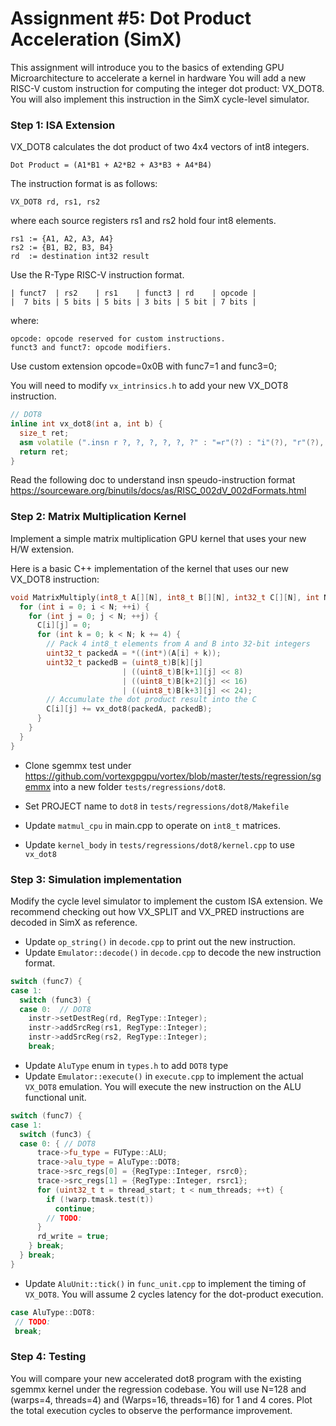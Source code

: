 # Assignment #5: Dot Product Acceleration (SimX)

This assignment will introduce you to the basics of extending GPU Microarchitecture to accelerate a kernel in hardware
You will add a new RISC-V custom instruction for computing the integer dot product: VX\_DOT8.
You will also implement this instruction in the SimX cycle-level simulator.

### Step 1: ISA Extension

VX\_DOT8 calculates the dot product of two 4x4 vectors of int8 integers.

```
Dot Product = (A1*B1 + A2*B2 + A3*B3 + A4*B4)
```

The instruction format is as follows:

```
VX_DOT8 rd, rs1, rs2
```
where each source registers rs1 and rs2 hold four int8 elements.

```
rs1 := {A1, A2, A3, A4}
rs2 := {B1, B2, B3, B4}
rd  := destination int32 result
```

Use the R-Type RISC-V instruction format.

```
| funct7  | rs2    | rs1    | funct3 | rd    | opcode |
|  7 bits | 5 bits | 5 bits | 3 bits | 5 bit | 7 bits |
```

where:

```
opcode: opcode reserved for custom instructions.
funct3 and funct7: opcode modifiers.
```
Use custom extension opcode=0x0B with func7=1 and func3=0;

You will need to modify `vx_intrinsics.h` to add your new VX_DOT8 instruction.

``` c++
// DOT8
inline int vx_dot8(int a, int b) {
  size_t ret;
  asm volatile (".insn r ?, ?, ?, ?, ?, ?" : "=r"(?) : "i"(?), "r"(?), "r"(?));
  return ret;
}

```

Read the following doc to understand insn speudo-instruction format
https://sourceware.org/binutils/docs/as/RISC_002dV_002dFormats.html

### Step 2: Matrix Multiplication Kernel

Implement a simple matrix multiplication GPU kernel that uses your new H/W extension.

Here is a basic C++ implementation of the kernel that uses our new VX\_DOT8 instruction:

``` c++
void MatrixMultiply(int8_t A[][N], int8_t B[][N], int32_t C[][N], int N) {
  for (int i = 0; i < N; ++i) {
    for (int j = 0; j < N; ++j) {
      C[i][j] = 0;
      for (int k = 0; k < N; k += 4) {
        // Pack 4 int8_t elements from A and B into 32-bit integers
        uint32_t packedA = *((int*)(A[i] + k));
        uint32_t packedB = (uint8_t)B[k][j]
                         | ((uint8_t)B[k+1][j] << 8)
                         | ((uint8_t)B[k+2][j] << 16)
                         | ((uint8_t)B[k+3][j] << 24);
        // Accumulate the dot product result into the C
        C[i][j] += vx_dot8(packedA, packedB);
      }
    }
  }
}

```

- Clone sgemmx test under https://github.com/vortexgpgpu/vortex/blob/master/tests/regression/sgemmx into a new folder `tests/regressions/dot8`.

- Set PROJECT name to `dot8` in `tests/regressions/dot8/Makefile`
- Update `matmul_cpu` in main.cpp to operate on `int8_t` matrices.
- Update `kernel_body` in `tests/regressions/dot8/kernel.cpp` to use `vx_dot8`

### Step 3: Simulation implementation

Modify the cycle level simulator to implement the custom ISA extension.
We recommend checking out how VX_SPLIT and VX_PRED instructions are decoded in SimX as reference.

 - Update `op_string()` in `decode.cpp` to print out the new instruction.
 - Update `Emulator::decode()` in `decode.cpp` to decode the new instruction format.

``` c++
switch (func7) {
case 1:
  switch (func3) {
  case 0:  // DOT8
    instr->setDestReg(rd, RegType::Integer);
    instr->addSrcReg(rs1, RegType::Integer);
    instr->addSrcReg(rs2, RegType::Integer);
    break;
 ```

 - Update `AluType` enum in `types.h` to add `DOT8` type
 - Update `Emulator::execute()` in `execute.cpp` to implement the actual `VX_DOT8` emulation. You will execute the new instruction on the ALU functional unit.

``` c++
switch (func7) {
case 1:
  switch (func3) {
  case 0: { // DOT8
      trace->fu_type = FUType::ALU;
      trace->alu_type = AluType::DOT8;
      trace->src_regs[0] = {RegType::Integer, rsrc0};
      trace->src_regs[1] = {RegType::Integer, rsrc1};
      for (uint32_t t = thread_start; t < num_threads; ++t) {
        if (!warp.tmask.test(t))
          continue;
        // TODO:
      }
      rd_write = true;
    } break;
  } break;
}
```

 - Update `AluUnit::tick()` in `func_unit.cpp` to implement the timing of `VX_DOT8`.
 You will assume 2 cycles latency for the dot-product execution.

 ``` c++
case AluType::DOT8:
  // TODO:
  break;
 ```

### Step 4: Testing

You will compare your new accelerated dot8 program with the existing sgemmx kernel under the regression codebase.
You will use N=128 and (warps=4, threads=4) and (Warps=16, threads=16) for 1 and 4 cores.
Plot the total execution cycles to observe the performance improvement.
